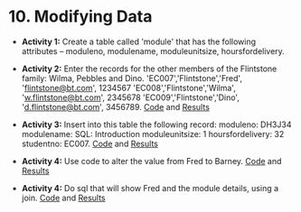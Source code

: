 # 10. Modifying Data
* **Activity 1:** Create a table called 'module' that has the following attributes – moduleno, modulename, moduleunitsize, hoursfordelivery.

* **Activity 2:** Enter the records for the other members of the Flintstone family: Wilma, Pebbles and Dino.
'EC007','Flintstone','Fred', 'flintstone@bt.com', 1234567
'EC008','Flintstone','Wilma', 'w.flintstone@bt.com', 2345678
'EC009','Flintstone','Dino', 'd.flintstone@bt.com', 3456789.
[Code](</Modifying Data/Modifying Data.sql>) and [Results](</Modifying Data/Modifying Data - Activity 2.pdf>)

* **Activity 3:** Insert into this table the following record:
moduleno: DH3J34
modulename: SQL: Introduction
moduleunitsize: 1
hoursfordelivery: 32
studentno: EC007.
[Code](</Modifying Data/Modifying Data.sql>) and [Results](</Modifying Data/Modifying Data - Activity 3.pdf>)

* **Activity 4:** Use code to alter the value from Fred to Barney.
[Code](</Modifying Data/Modifying Data.sql>) and [Results](</Modifying Data/Modifying Data - Activity 4.pdf>)

* **Activity 4:** Do sql that will show Fred and the module details, using a join.
[Code](</Modifying Data/Modifying Data.sql>) and [Results](</Modifying Data/Modifying Data - Activity 5.pdf>)
